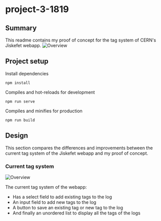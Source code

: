 # project-3-1819

## Summary
This readme contains my proof of concept for the tag system of CERN's Jiskefet webapp.
![Overview](../master/docs/new-tags.jpg)

## Project setup
Install dependencies
```
npm install
```

Compiles and hot-reloads for development
```
npm run serve
```

Compiles and minifies for production
```
npm run build
```

## Design
This section compares the differences and improvements between the current tag system of the Jiskefet webapp and my proof of concept.

### Current tag system
![Overview](../master/docs/current-tags.jpg)

The current tag system of the webapp:
- Has a select field to add existing tags to the log
- An input field to add new tags to the log
- A button to save an existing tag or new tag to the log
- And finally an unordered list to display all the tags of the logs

